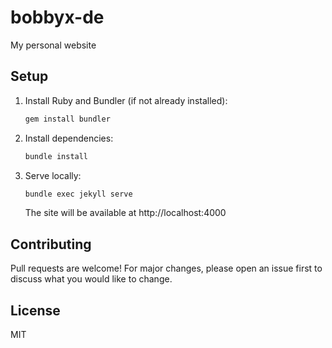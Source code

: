 # bobbyx-de
My personal website

## Setup

1. Install Ruby and Bundler (if not already installed):
   ```sh
   gem install bundler
   ```
2. Install dependencies:
   ```sh
   bundle install
   ```
3. Serve locally:
   ```sh
   bundle exec jekyll serve
   ```
   The site will be available at http://localhost:4000

## Contributing

Pull requests are welcome! For major changes, please open an issue first to discuss what you would like to change.

## License

MIT
